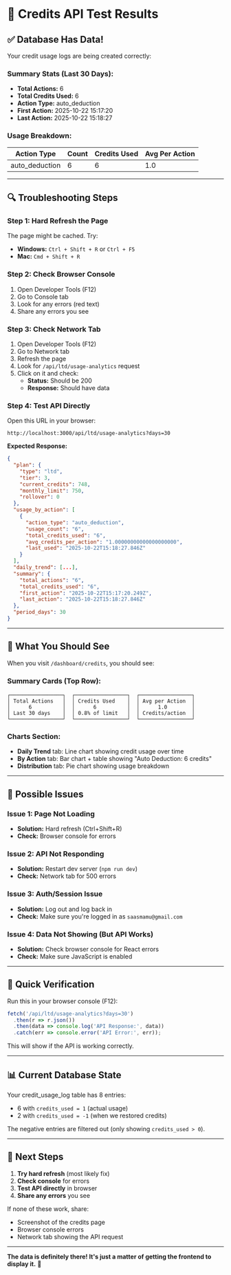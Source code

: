 # 🧪 Credits API Test Results

## ✅ Database Has Data!

Your credit usage logs are being created correctly:

### Summary Stats (Last 30 Days):
- **Total Actions:** 6
- **Total Credits Used:** 6
- **Action Type:** auto_deduction
- **First Action:** 2025-10-22 15:17:20
- **Last Action:** 2025-10-22 15:18:27

### Usage Breakdown:
| Action Type | Count | Credits Used | Avg Per Action |
|-------------|-------|--------------|----------------|
| auto_deduction | 6 | 6 | 1.0 |

---

## 🔍 Troubleshooting Steps

### Step 1: Hard Refresh the Page
The page might be cached. Try:
- **Windows:** `Ctrl + Shift + R` or `Ctrl + F5`
- **Mac:** `Cmd + Shift + R`

### Step 2: Check Browser Console
1. Open Developer Tools (F12)
2. Go to Console tab
3. Look for any errors (red text)
4. Share any errors you see

### Step 3: Check Network Tab
1. Open Developer Tools (F12)
2. Go to Network tab
3. Refresh the page
4. Look for `/api/ltd/usage-analytics` request
5. Click on it and check:
   - **Status:** Should be 200
   - **Response:** Should have data

### Step 4: Test API Directly
Open this URL in your browser:
```
http://localhost:3000/api/ltd/usage-analytics?days=30
```

**Expected Response:**
```json
{
  "plan": {
    "type": "ltd",
    "tier": 3,
    "current_credits": 748,
    "monthly_limit": 750,
    "rollover": 0
  },
  "usage_by_action": [
    {
      "action_type": "auto_deduction",
      "usage_count": "6",
      "total_credits_used": "6",
      "avg_credits_per_action": "1.00000000000000000000",
      "last_used": "2025-10-22T15:18:27.846Z"
    }
  ],
  "daily_trend": [...],
  "summary": {
    "total_actions": "6",
    "total_credits_used": "6",
    "first_action": "2025-10-22T15:17:20.249Z",
    "last_action": "2025-10-22T15:18:27.846Z"
  },
  "period_days": 30
}
```

---

## 🎯 What You Should See

When you visit `/dashboard/credits`, you should see:

### Summary Cards (Top Row):
```
┌─────────────────┐  ┌─────────────────┐  ┌─────────────────┐
│ Total Actions   │  │ Credits Used    │  │ Avg per Action  │
│      6          │  │      6          │  │      1.0        │
│ Last 30 days    │  │ 0.8% of limit   │  │ Credits/action  │
└─────────────────┘  └─────────────────┘  └─────────────────┘
```

### Charts Section:
- **Daily Trend** tab: Line chart showing credit usage over time
- **By Action** tab: Bar chart + table showing "Auto Deduction: 6 credits"
- **Distribution** tab: Pie chart showing usage breakdown

---

## 🔧 Possible Issues

### Issue 1: Page Not Loading
- **Solution:** Hard refresh (Ctrl+Shift+R)
- **Check:** Browser console for errors

### Issue 2: API Not Responding
- **Solution:** Restart dev server (`npm run dev`)
- **Check:** Network tab for 500 errors

### Issue 3: Auth/Session Issue  
- **Solution:** Log out and log back in
- **Check:** Make sure you're logged in as `saasmamu@gmail.com`

### Issue 4: Data Not Showing (But API Works)
- **Solution:** Check browser console for React errors
- **Check:** Make sure JavaScript is enabled

---

## 🧪 Quick Verification

Run this in your browser console (F12):
```javascript
fetch('/api/ltd/usage-analytics?days=30')
  .then(r => r.json())
  .then(data => console.log('API Response:', data))
  .catch(err => console.error('API Error:', err));
```

This will show if the API is working correctly.

---

## 📊 Current Database State

Your credit_usage_log table has 8 entries:
- 6 with `credits_used = 1` (actual usage)
- 2 with `credits_used = -1` (when we restored credits)

The negative entries are filtered out (only showing `credits_used > 0`).

---

## 🚀 Next Steps

1. **Try hard refresh** (most likely fix)
2. **Check console** for errors
3. **Test API directly** in browser
4. **Share any errors** you see

If none of these work, share:
- Screenshot of the credits page
- Browser console errors
- Network tab showing the API request

---

**The data is definitely there! It's just a matter of getting the frontend to display it.** 🎯







